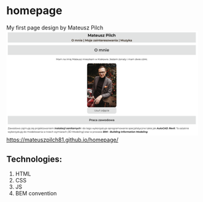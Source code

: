 # homepage
My first page design by Mateusz Pilch
<br>
<img src="images/HomePageMg.png" width="500"/>
<br>
https://mateuszpilch81.github.io/homepage/

## Technologies:
1. HTML
1. CSS
1. JS
1. BEM convention
